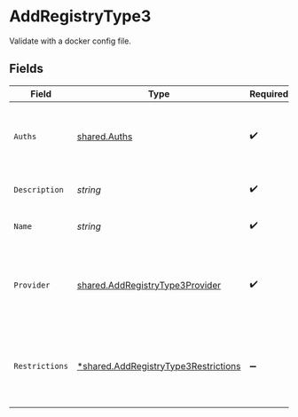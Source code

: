 # AddRegistryType3

Validate with a docker config file.


## Fields

| Field                                                                                              | Type                                                                                               | Required                                                                                           | Description                                                                                        | Example                                                                                            |
| -------------------------------------------------------------------------------------------------- | -------------------------------------------------------------------------------------------------- | -------------------------------------------------------------------------------------------------- | -------------------------------------------------------------------------------------------------- | -------------------------------------------------------------------------------------------------- |
| `Auths`                                                                                            | [shared.Auths](../../../pkg/models/shared/auths.md)                                                | :heavy_check_mark:                                                                                 | The `auths` data extracted from your Docker config file.                                           | {<br/>"https://index.docker.io/v1/": {<br/>"auth": "[YOUR AUTH KEY]"<br/>}<br/>}                   |
| `Description`                                                                                      | *string*                                                                                           | :heavy_check_mark:                                                                                 | Description of the credentials.                                                                    | This is a set of saved credentials.                                                                |
| `Name`                                                                                             | *string*                                                                                           | :heavy_check_mark:                                                                                 | Name of the credentials.                                                                           | Example Credentials                                                                                |
| `Provider`                                                                                         | [shared.AddRegistryType3Provider](../../../pkg/models/shared/addregistrytype3provider.md)          | :heavy_check_mark:                                                                                 | The registry provider associated with this set of credentials.                                     | dockerhub                                                                                          |
| `Restrictions`                                                                                     | [*shared.AddRegistryType3Restrictions](../../../pkg/models/shared/addregistrytype3restrictions.md) | :heavy_minus_sign:                                                                                 | Data about whether the credentials are restricted to certain projects.                             |                                                                                                    |